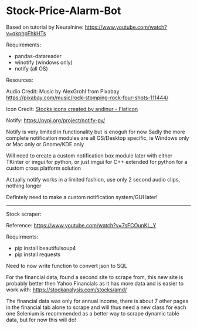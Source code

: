 # Stock-Price-Alarm-Bot

Based on tutorial by Neuralnine:
https://www.youtube.com/watch?v=qkphpFhkHTs

Requirements:

 - pandas-datareader
 - winotify (windows only)
 - notify (all OS)

Resources:

Audio Credit:
Music by AlexGrohl from Pixabay
https://pixabay.com/music/rock-stomping-rock-four-shots-111444/

Icon Credit:
<a href="https://www.flaticon.com/free-icons/stocks" title="stocks icons">Stocks icons created by andinur - Flaticon</a>

Notify: https://pypi.org/project/notify-py/

Notify is very limited in functionality but is enoguh for now
Sadly the more complete notification modules are all OS/Desktop 
specific, ie Windows only or Mac only or Gnome/KDE only

Will need to create a custom notification box module later with
either TKinter or imgui for python, or just imgui for C++ extended
for python for a custom cross platform solution

Actually notify works in a limited fashion, use only 2 second audio clips, nothing longer

Defintely need to make a custom notification system/GUI later!

********************************************************

Stock scraper:

Reference: https://www.youtube.com/watch?v=7sFCOunKL_Y

Requirments:

 - pip install beautifulsoup4
 - pip install requests

Need to now write function to convert json to SQL

For the financial data, found a second site to scrape from, this new site is probably better then Yahoo Financials as it has more data and is easier to work with:
https://stockanalysis.com/stocks/amd/

The financial data was only for annual income, there is about 7 other pages in the financial tab alone to scrape and will thus need a new class for each one
Selenium is recommended as a better way to scrape dynamic table data, but for now this will do!